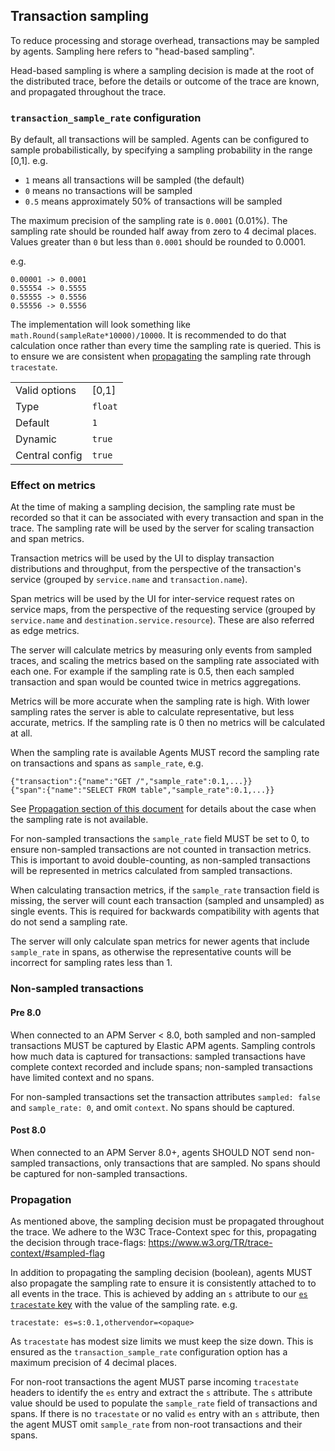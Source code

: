 ## Transaction sampling

To reduce processing and storage overhead, transactions may be sampled by agents.
Sampling here refers to "head-based sampling".

Head-based sampling is where a sampling decision is made at the root of the distributed trace,
before the details or outcome of the trace are known,
and propagated throughout the trace.

### `transaction_sample_rate` configuration

By default, all transactions will be sampled.
Agents can be configured to sample probabilistically,
by specifying a sampling probability in the range \[0,1\].
e.g.

 - `1` means all transactions will be sampled (the default)
 - `0` means no transactions will be sampled
 - `0.5` means approximately 50% of transactions will be sampled

The maximum precision of the sampling rate is `0.0001` (0.01%).
The sampling rate should be rounded half away from zero to 4 decimal places.
Values greater than `0` but less than `0.0001` should be rounded to 0.0001.

e.g.

    0.00001 -> 0.0001
    0.55554 -> 0.5555
    0.55555 -> 0.5556
    0.55556 -> 0.5556

The implementation will look something like `math.Round(sampleRate*10000)/10000`.
It is recommended to do that calculation once rather than every time the sampling rate is queried.
This is to ensure we are consistent when [propagating](#propagation) the sampling rate through `tracestate`.

|                |         |
|----------------|---------|
| Valid options  | \[0,1\] |
| Type           | `float` |
| Default        | `1`     |
| Dynamic        | `true`  |
| Central config | `true`  |

### Effect on metrics

At the time of making a sampling decision,
the sampling rate must be recorded so that it can be associated with every transaction and span in the trace.
The sampling rate will be used by the server for scaling transaction and span metrics.

Transaction metrics will be used by the UI to display transaction distributions and throughput,
from the perspective of the transaction's service (grouped by `service.name` and `transaction.name`).

Span metrics will be used by the UI for inter-service request rates on service maps,
from the perspective of the requesting service (grouped by `service.name` and `destination.service.resource`).
These are also referred as edge metrics.

The server will calculate metrics by measuring only events from sampled traces,
and scaling the metrics based on the sampling rate associated with each one.
For example if the sampling rate is 0.5,
then each sampled transaction and span would be counted twice in metrics aggregations.

Metrics will be more accurate when the sampling rate is high.
With lower sampling rates the server is able to calculate representative, but less accurate, metrics.
If the sampling rate is 0 then no metrics will be calculated at all.

When the sampling rate is available Agents MUST record the sampling rate on transactions and spans as `sample_rate`, e.g.

    {"transaction":{"name":"GET /","sample_rate":0.1,...}}
    {"span":{"name":"SELECT FROM table","sample_rate":0.1,...}}

See [Propagation section of this document](#propagation) for details about the case when the sampling rate is not available.

For non-sampled transactions the `sample_rate` field MUST be set to 0,
to ensure non-sampled transactions are not counted in transaction metrics.
This is important to avoid double-counting,
as non-sampled transactions will be represented in metrics calculated from sampled transactions.

When calculating transaction metrics,
if the `sample_rate` transaction field is missing,
the server will count each transaction (sampled and unsampled) as single events.
This is required for backwards compatibility with agents that do not send a sampling rate.

The server will only calculate span metrics for newer agents that include `sample_rate` in spans,
as otherwise the representative counts will be incorrect for sampling rates less than 1.

### Non-sampled transactions

#### Pre 8.0
When connected to an APM Server < 8.0, both sampled and non-sampled transactions MUST be captured by Elastic APM agents.
Sampling controls how much data is captured for transactions:
sampled transactions have complete context recorded and include spans;
non-sampled transactions have limited context and no spans.

For non-sampled transactions set the transaction attributes `sampled: false` and `sample_rate: 0`, and omit `context`.
No spans should be captured.

#### Post 8.0
When connected to an APM Server 8.0+, agents SHOULD NOT send non-sampled transactions, only transactions that are sampled.
No spans should be captured for non-sampled transactions.

### Propagation

As mentioned above, the sampling decision must be propagated throughout the trace.
We adhere to the W3C Trace-Context spec for this, propagating the decision through trace-flags: https://www.w3.org/TR/trace-context/#sampled-flag

In addition to propagating the sampling decision (boolean), agents MUST also propagate the sampling rate to ensure it is consistently attached to to all events in the trace.
This is achieved by adding an `s` attribute to our [`es` `tracestate` key](tracing-distributed-tracing.md#tracestate) with the value of the sampling rate.
e.g.

    tracestate: es=s:0.1,othervendor=<opaque>

As `tracestate` has modest size limits we must keep the size down.
This is ensured as the `transaction_sample_rate` configuration option has a maximum precision of 4 decimal places.

For non-root transactions the agent MUST parse incoming `tracestate` headers to identify the `es` entry and extract the `s` attribute.
The `s` attribute value should be used to populate the `sample_rate` field of transactions and spans.
If there is no `tracestate` or no valid `es` entry with an `s` attribute,
then the agent MUST omit `sample_rate` from non-root transactions and their spans.
